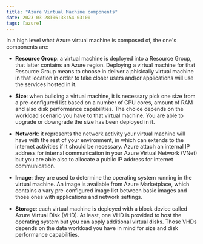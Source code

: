 ```yaml
---
title: "Azure Virtual Machine components"
date: 2023-03-28T06:38:54-03:00
tags: [azure]
---
```


In a high level what Azure virtual machine is composed of, the one's components are:

- __Resource Group__: a virtual machine is deployed into a Resource Group, that latter contains an Azure region. Deploying a virtual machine for that Resource Group means to choose in deliver a phisically virtual machine in that location in order to take closer users and/or applications will use the services hosted in it.

- __Size__: when building a virtual machine, it is necessary pick one size from a pre-configured list based on a number of CPU cores, amount of RAM and also disk performance capabilities. The choice depends on the workload scenario you have to that virtual machine. You are able to upgrade or downgrade the size has been deployed in it.

- __Network__: it represents the network activity your virtual machine will have with the rest of your environment, in which can extends to the internet activities if it should be necessary. Azure attach an internal IP address for internal communication in your Azure Virtual Network (VNet) but you are able also to allocate a public IP address for internet communication.

- __Image__: they are used to determine the operating system running in the virtual machine. An image is available from Azure Marketplace, which contains a vary pre-configured image list between basic images and those ones with applications and network settings.

- __Storage__: each virtual machine is deployed with a block device called Azure Virtual Disk (VHD). At least, one VHD is provided to host the operating system but you can apply additional virtual disks. Those VHDs depends on the data workload you have in mind for size and disk performance capabilities.